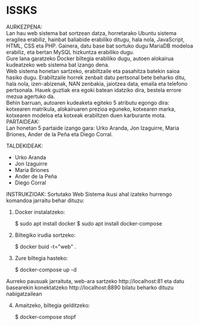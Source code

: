 # ISSKS  
AURKEZPENA:  
Lan hau web sistema bat sortzean datza, horretarako Ubuntu sistema eragilea erabiliz, hainbat baliabide erabiliko ditugu, hala nola, JavaScript, HTML, CSS eta PHP. Gainera, datu base bat sortuko dugu MariaDB modeloa erabiliz, eta bertan MySQL hizkuntza erabiliko dugu.  
Gure lana garatzeko Docker biltegia erabiliko dugu, autoen alokairua kudeatzeko web sistema bat izango dena.   
Web sistema honetan sartzeko, erabiltzaile eta pasahitza batekin saioa hasiko dugu. Erabiltzaile horrek zenbait datu pertsonal bete beharko ditu, hala nola, izen-abizenak, NAN zenbakia, jaiotzea data, emaila eta telefono pertsonala. Hauek guztiak era egoki batean idatziko dira, bestela errore mezua agertuko da.  
Behin barruan, autoaren kudeaketa egiteko 5 atributu egongo dira: kotxearen matrikula, alokairuaren prezioa eguneko, kotxearen marka, kotxearen modeloa eta kotxeak erabiltzen duen karburante mota.  
PARTAIDEAK:  
Lan honetan 5 partaide izango gara: Urko Aranda, Jon Izaguirre, Maria Briones, Ander de la Peña eta Diego Corral.     

TALDEKIDEAK:
* Urko Aranda
* Jon Izaguirre
* Maria Briones
* Ander de la Peña
* Diego Corral

INSTRUKZIOAK:
Sortutako Web Sistema ikusi ahal izateko hurrengo komandoa jarraitu behar dituzu:

1. Docker instalatzeko:

	$ sudo apt install docker
	$ sudo apt install docker-compose
	
2. Biltegiko irudia sortzeko:

	$ docker buid -t="web" .
	
3. Zure biltegia hasteko:

	$ docker-compose up -d
	
Aurreko pausuak jarraituta, web-ara sartzeko http://localhost:81 eta datu basearekin konektatzeko http://localhost:8890 bilatu beharko dituzu nabigatzailean

4. Amaitzeko, biltegia gelditzeko:

	$ docker-compose stopf
	
